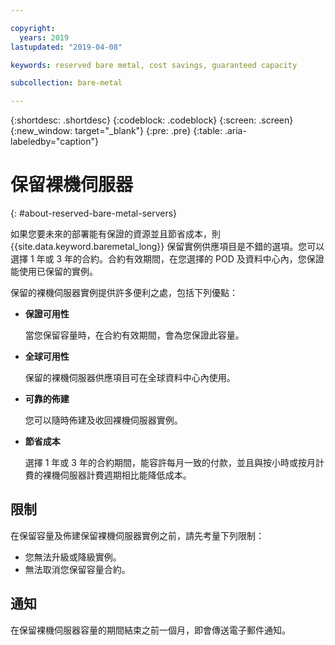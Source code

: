 ```yaml
---

copyright:
  years: 2019
lastupdated: "2019-04-08"

keywords: reserved bare metal, cost savings, guaranteed capacity

subcollection: bare-metal

---
```


{:shortdesc: .shortdesc}
{:codeblock: .codeblock}
{:screen: .screen}
{:new_window: target="_blank"}
{:pre: .pre}
{:table: .aria-labeledby="caption"}

# 保留裸機伺服器
{: #about-reserved-bare-metal-servers}

如果您要未來的部署能有保證的資源並且節省成本，則 {{site.data.keyword.baremetal_long}} 保留實例供應項目是不錯的選項。您可以選擇 1 年或 3 年的合約。合約有效期間，在您選擇的 POD 及資料中心內，您保證能使用已保留的實例。

保留的裸機伺服器實例提供許多便利之處，包括下列優點：

* **保證可用性**

    當您保留容量時，在合約有效期間，會為您保證此容量。

* **全球可用性**

    保留的裸機伺服器供應項目可在全球資料中心內使用。

* **可靠的佈建**

   您可以隨時佈建及收回裸機伺服器實例。

* **節省成本**

    選擇 1 年或 3 年的合約期間，能容許每月一致的付款，並且與按小時或按月計費的裸機伺服器計費週期相比能降低成本。

## 限制

在保留容量及佈建保留裸機伺服器實例之前，請先考量下列限制：

* 您無法升級或降級實例。
* 無法取消您保留容量合約。

## 通知

在保留裸機伺服器容量的期間結束之前一個月，即會傳送電子郵件通知。
